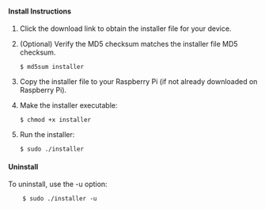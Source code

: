 #### Install Instructions

1. Click the download link to obtain the installer file for your device.

2. (Optional) Verify the MD5 checksum matches the installer file MD5 checksum.

    ```
    $ md5sum installer
    ```

3. Copy the installer file to your Raspberry Pi (if not already downloaded on Raspberry Pi).

4. Make the installer executable:

    ```
    $ chmod +x installer
    ```

5. Run the installer:

    ```
    $ sudo ./installer
    ```

#### Uninstall

To uninstall, use the -u option:

```
    $ sudo ./installer -u
```
